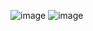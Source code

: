 ![image](https://github.com/user-attachments/assets/8ef78769-8f09-4422-97b5-9f156f062c7a)
![image](https://github.com/user-attachments/assets/19aaa5cf-0396-48d3-93f6-d9ba82941aeb)

